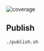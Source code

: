 ![coverage](https://git.redmadrobot.com/web-frontend/use-dropdown/badges/master/coverage.svg)

## Publish
```
./publish.sh
```

